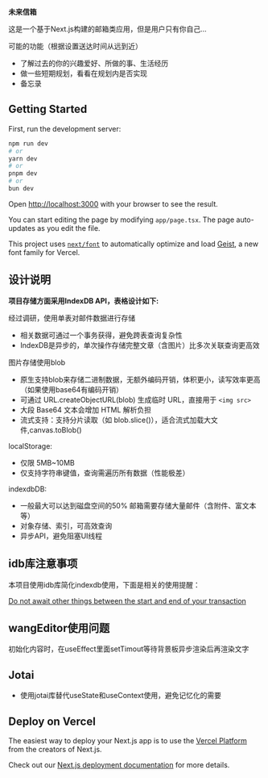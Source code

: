 **未来信箱**

这是一个基于Next.js构建的邮箱类应用，但是用户只有你自己...

可能的功能（根据设置送达时间从远到近）
  - 了解过去的你的兴趣爱好、所做的事、生活经历
  - 做一些短期规划，看看在规划内是否实现
  - 备忘录

## Getting Started

First, run the development server:

```bash
npm run dev
# or
yarn dev
# or
pnpm dev
# or
bun dev
```

Open [http://localhost:3000](http://localhost:3000) with your browser to see the result.

You can start editing the page by modifying `app/page.tsx`. The page auto-updates as you edit the file.

This project uses [`next/font`](https://nextjs.org/docs/app/building-your-application/optimizing/fonts) to automatically optimize and load [Geist](https://vercel.com/font), a new font family for Vercel.

## 设计说明

**项目存储方面采用IndexDB API，表格设计如下:**

经过调研，使用单表对邮件数据进行存储
  - 相关数据可通过一个事务获得，避免跨表查询复杂性
  - IndexDB是异步的，单次操作存储完整文章（含图片）比多次关联查询更高效

图片存储使用blob
  - 原生支持blob来存储二进制数据，无额外编码开销，体积更小，读写效率更高（如果使用base64有编码开销）
  - 可通过 URL.createObjectURL(blob) 生成临时 URL，直接用于 ```<img src>```
  - 大段 Base64 文本会增加 HTML 解析负担
  - 流式支持：支持分片读取（如 blob.slice()），适合流式加载大文件,canvas.toBlob()

localStorage: 
  - 仅限 5MB~10MB
  - 仅支持字符串键值，查询需遍历所有数据（性能极差）

indexdbDB: 
  - 一般最大可以达到磁盘空间的50% 邮箱需要存储大量邮件（含附件、富文本等）
  - 对象存储、索引，可高效查询
  - 异步API，避免阻塞UI线程

## idb库注意事项

本项目使用idb库简化indexdb使用，下面是相关的使用提醒：

[Do not await other things between the start and end of your transaction](https://www.npmjs.com/package/idb?activeTab=readme#general-enhancements)

## wangEditor使用问题

初始化内容时，在useEffect里面setTimout等待背景板异步渲染后再渲染文字

## Jotai
- 使用jotai库替代useState和useContext使用，避免记忆化的需要

## Deploy on Vercel

The easiest way to deploy your Next.js app is to use the [Vercel Platform](https://vercel.com/new?utm_medium=default-template&filter=next.js&utm_source=create-next-app&utm_campaign=create-next-app-readme) from the creators of Next.js.

Check out our [Next.js deployment documentation](https://nextjs.org/docs/app/building-your-application/deploying) for more details.
